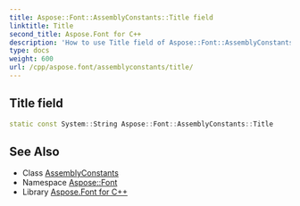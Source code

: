 ```yaml
---
title: Aspose::Font::AssemblyConstants::Title field
linktitle: Title
second_title: Aspose.Font for C++
description: 'How to use Title field of Aspose::Font::AssemblyConstants class in C++.'
type: docs
weight: 600
url: /cpp/aspose.font/assemblyconstants/title/
---
```

## Title field




```cpp
static const System::String Aspose::Font::AssemblyConstants::Title
```

## See Also

* Class [AssemblyConstants](../)
* Namespace [Aspose::Font](../../)
* Library [Aspose.Font for C++](../../../)
